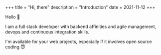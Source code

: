 +++
title = "Hi, there"
description = "Introduction"
date = 2021-11-12
+++

Hello 👋

I am a full stack developer with backend affinities and agile management, devops and continuous integration skills.

I'm available for your web projects, especially if it involves open source coding 😇
